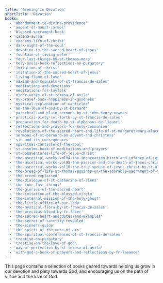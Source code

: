 ```yaml
---
title: 'Growing in Devotion'
shortTitle: 'Devotion'
books:
  - 'abandonment-to-divine-providence'
  - 'ascent-of-mount-carmel'
  - 'blessed-sacrament-book'
  - 'catena-aurea'
  - 'cochems-life-of-christ'
  - 'dark-night-of-the-soul'
  - 'devotion-to-the-sacred-heart-of-jesus'
  - 'fountain-of-living-water'
  - 'four-last-things-by-st-thomas-more'
  - 'holy-souls-book-reflections-on-purgatory'
  - 'imitation-of-christ'
  - 'imitation-of-the-sacred-heart-of-jesus'
  - 'living-flame-of-love'
  - 'maxims-and-counsels-of-st-francis-de-sales'
  - 'meditations-and-devotions'
  - 'meditations-for-layfolk'
  - 'minor-works-of-st-teresa-of-avila'
  - 'my-prayer-book-happiness-in-goodness'
  - 'mystical-explanation-of-canticles'
  - 'on-the-love-of-god-by-st-bernard'
  - 'parochial-and-plain-sermons-by-st-john-henry-newman'
  - 'practical-piety-set-forth-by-st-francis-de-sales'
  - 'preparation-for-death-by-st-alphonsus-de-liguori'
  - 'reflections-and-prayers-for-holy-communion'
  - 'revelations-of-the-sacred-heart-and-life-of-st-margaret-mary-alacoque'
  - 'sermons-of-st-bernard-on-advent-and-christmas'
  - 'sin-and-its-consequences'
  - 'spiritual-canticle-of-the-soul'
  - 'st-anselms-book-of-meditations-and-prayers'
  - 'st-bonaventures-life-of-jesus-christ'
  - 'the-ascetical-works-vol04-the-incarnation-birth-and-infancy-of-jesus-christ-by-st-alphonsus-de-liguori'
  - 'the-ascetical-works-vol05-the-passion-and-the-death-of-jesus-christ-by-st-alphonsus-de-liguori'
  - 'the-ascetical-works-vol10-the-true-spouse-of-jesus-christ-by-st-alphonsus-de-liguori'
  - 'the-bread-of-life-st-thomas-aquinas-on-the-adorable-sacrament-of-the-altar'
  - 'the-creed-explained'
  - 'the-dialogue-of-st-catherine-of-siena'
  - 'the-four-last-things'
  - 'the-glories-of-the-sacred-heart'
  - 'the-imitation-of-the-blessed-virgin'
  - 'the-internal-mission-of-the-holy-ghost'
  - 'the-little-office-of-our-lady'
  - 'the-mystical-flora-by-st-francis-de-sales'
  - 'the-precious-blood-by-fr-faber'
  - 'the-sacred-heart-anecdotes-and-examples'
  - 'the-secret-of-sanctity-revealed'
  - 'the-sinners-guide'
  - 'the-spirit-of-the-cure-of-ars'
  - 'the-spiritual-conferences-of-st-francis-de-sales'
  - 'treatise-on-purgatory'
  - 'treatise-on-the-love-of-god'
  - 'way-of-perfection-by-st-teresa-of-avila'
  - 'with-god-a-book-of-prayers-and-reflections-by-fr-lasance'
---
```


This page contains a selection of books geared towards helping us grow in our devotion and piety towards God, and encouraging us on the path of virtue and the love of God.
